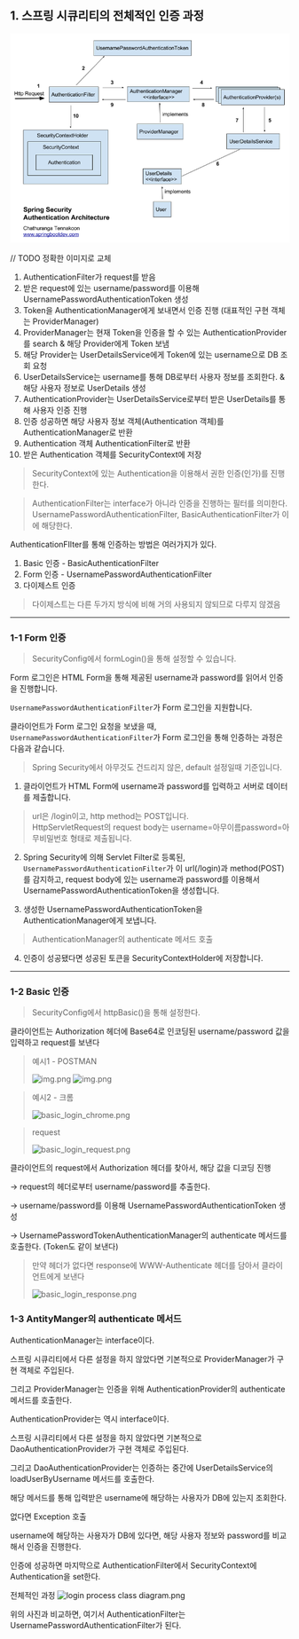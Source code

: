 ## 1. 스프링 시큐리티의 전체적인 인증 과정

![simple login process.png](..%2F..%2Fimage%2Fsimple%20login%20process.png)

// TODO 정확한 이미지로 교체

1. AuthenticationFilter가 request를 받음
2. 받은 request에 있는 username/password를 이용해 UsernamePasswordAuthenticationToken 생성
3. Token을 AuthenticationManager에게 보내면서 인증 진행 (대표적인 구현 객체는 ProviderManager)
4. ProviderManager는 현재 Token을 인증을 할 수 있는 AuthenticationProvider를 search & 해당 Provider에게 Token 보냄
5. 해당 Provider는 UserDetailsService에게 Token에 있는 username으로 DB 조회 요청
6. UserDetailsService는 username를 통해 DB로부터 사용자 정보를 조회한다. & 해당 사용자 정보로 UserDetails 생성
7. AuthenticationProvider는 UserDetailsService로부터 받은 UserDetails를 통해 사용자 인증 진행
8. 인증 성공하면 해당 사용자 정보 객체(Authentication 객체)를 AuthenticationManager로 반환
9. Authentication 객체 AuthenticationFilter로 반환
10. 받은 Authentication 객체를 SecurityContext에 저장

> SecurityContext에 있는 Authentication을 이용해서 권한 인증(인가)를 진행한다.

> AuthenticationFilter는 interface가 아니라 인증을 진행하는 필터를 의미한다.
> UsernamePasswordAuthenticationFilter, BasicAuthenticationFilter가 이에 해당한다.

AuthenticationFIlter를 통해 인증하는 방법은 여러가지가 있다.
1. Basic 인증 - BasicAuthenticationFilter
2. Form 인증 - UsernamePasswordAuthenticationFilter
3. 다이제스트 인증
> 다이제스트는 다른 두가지 방식에 비해 거의 사용되지 않되므로 다루지 않겠음

---

### 1-1 Form 인증
> SecurityConfig에서 formLogin()을 통해 설정할 수 있습니다.

Form 로그인은 HTML Form을 통해 제공된 username과 password를 읽어서 인증을 진행합니다.

```UsernamePasswordAuthenticationFilter```가 Form 로그인을 지원합니다.

클라이언트가 Form 로그인 요청을 보냈을 때,
```UsernamePasswordAuthenticationFilter```가 Form 로그인을 통해 인증하는 과정은 다음과 같습니다.

> Spring Security에서 아무것도 건드리지 않은, default 설정일때 기준입니다.

1. 클라이언트가 HTML Form에 username과 password를 입력하고 서버로 데이터를 제출합니다.

> url은 /login이고, http method는 POST입니다.  
> HttpServletRequest의 request body는 username=아무이름password=아무비밀번호 형태로 제출됩니다.

2. Spring Security에 의해 Servlet Filter로 등록된, ```UsernamePasswordAuthenticationFilter```가 이 url(/login)과 method(POST)를 감지하고, request body에 있는 username과 password를 이용해서 UsernamePasswordAuthenticationToken을 생성합니다.

3. 생성한 UsernamePasswordAuthenticationToken을 AuthenticationManager에게 보냅니다.

> AuthenticationManager의 authenticate 메서드 호출

4. 인증이 성공됐다면 성공된 토큰을 SecurityContextHolder에 저장합니다.

---

### 1-2 Basic 인증
> SecurityConfig에서 httpBasic()을 통해 설정한다.

클라이언트는 Authorization 헤더에 Base64로 인코딩된 username/password 값을 입력하고 request를 보낸다

> 예시1 - POSTMAN
>
> ![img.png](../../img/basic_login1.png)
> ![img.png](../../img/basic_login2.png)

> 예시2 - 크롬
> 
> ![basic_login_chrome.png](../..%2Fimage%2Fbasic_login_chrome.png)

> request
> 
> ![basic_login_request.png](../..%2Fimage%2Fbasic_login_request.png)

클라이언트의 request에서 Authorization 헤더를 찾아서, 해당 값을 디코딩 진행 

-> request의 헤더로부터 username/password를 추출한다.

-> username/password를 이용해 UsernamePasswordAuthenticationToken 생성

-> UsernamePasswordTokenAuthenticationManager의 authenticate 메서드를 호출한다. (Token도 같이 보낸다)

> 만약 헤더가 없다면 response에 WWW-Authenticate 헤더를 담아서 클라이언트에게 보낸다 
> 
> ![basic_login_response.png](../..%2Fimage%2Fbasic_login_response.png)

### 1-3 AntityManger의 authenticate 메서드

AuthenticationManager는 interface이다.

스프링 시큐리티에서 다른 설정을 하지 않았다면 기본적으로 ProviderManager가 구현 객체로 주입된다.

그리고 ProviderManager는 인증을 위해 AuthenticationProvider의 authenticate 메서드를 호출한다.

AuthenticationProvider는 역시 interface이다.

스프링 시큐리티에서 다른 설정을 하지 않았다면 기본적으로 DaoAuthenticationProvider가 구현 객체로 주입된다.

그리고 DaoAuthenticationProvider는 인증하는 중간에 UserDetailsService의 loadUserByUsername 메서드를 호출한다.

해당 메서드를 통해 입력받은 username에 해당하는 사용자가 DB에 있는지 조회한다.

없다면 Exception 호출

username에 해당하는 사용자가 DB에 있다면, 해당 사용자 정보와 password를 비교해서 인증을 진행한다.

인증에 성공하면 마지막으로 AuthenticationFilter에서 SecurityContext에 Authentication을 set한다.

전체적인 과정
![login process class diagram.png](../..%2Fimage%2Flogin%20process%20class%20diagram.png)

위의 사진과 비교하면, 여기서 AuthenticationFilter는 UsernamePasswordAuthenticationFilter가 된다. 